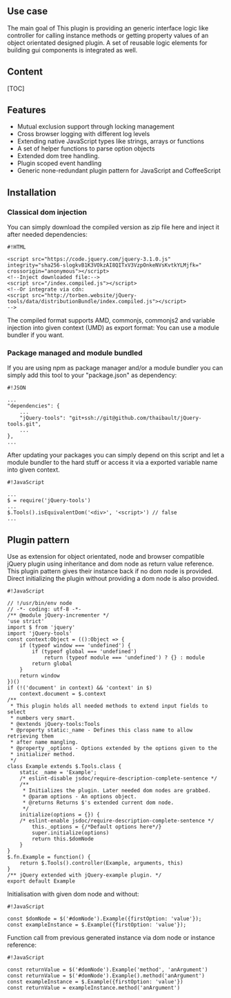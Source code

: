 <!-- !/usr/bin/env markdown
-*- coding: utf-8 -*- -->

<!-- region header
Copyright Torben Sickert 16.12.2012

License
-------

This library written by Torben Sickert stand under a creative commons naming
3.0 unported license. see http://creativecommons.org/licenses/by/3.0/deed.de
endregion -->

<!--|deDE:Einsatz-->
Use case
--------

The main goal of This plugin is providing an generic interface logic like
controller for calling instance methods or getting property values of an object
orientated designed plugin. A set of reusable logic elements for building gui
components is integrated as well.
<!--deDE:
    Hauptziel dieses Plugins ist es einen generischen Weg zu bieten indem
    Objekt Orientierte Plugins verfasst werden können, ohne dabei gegen
    jQuery's Vorgaben an Plugins zu verstoßen.
    Desweiteren werden einige wiederverwendbare Logikbausteine zum Bau
    verschiedener GUI-Komponenten mitgeliefert.
-->

<!--|deDE:Inhalt-->
Content
-------

<!--Place for automatic generated table of contents.-->
[TOC]

<!--|deDE:Merkmale-->
Features
--------

<ul>
    <li>
        Mutual exclusion support through locking management
        <!--deDE:Wechselseitiger Ausschluss durch Lock-Management-->
    </li>
    <li>
        Cross browser logging with different log levels
        <!--deDE:
            Browserübergreifender Log-Mechanismen mit diversen Log-Levels
        -->
    </li>
    <li>
        Extending native JavaScript types like strings, arrays or functions
        <!--deDE:
            Erweiterung der Standard-JavaScript-Typen wie Strings, Arrays und
            Funktionen
        -->
    </li>
    <li>
        A set of helper functions to parse option objects
        <!--deDE:Hilfsfunktionen um Options-Objekte intelligent zu parsen-->
    </li>
    <li>
        Extended dom tree handling.<!--deDE:Erweitertes DOM-Baum-Management-->
    </li>
    <li>
        Plugin scoped event handling
        <!--deDE:Plugineigene Namensräume für Events-->
    </li>
    <li>
        Generic none-redundant plugin pattern for JavaScript and CoffeeScript
        <!--deDE:Generischer Plugin-Muster für JavaScript und CoffeeScript-->
    </li>
</ul>

<!--|deDE:Installation-->
Installation
------------

<!--|deDE:Klassische Dom-Integration-->
### Classical dom injection

You can simply download the compiled version as zip file here and inject it
after needed dependencies:
<!--deDE:
    Du kannst einfach das Plugin als Zip-Archiv herunterladen und per
    Script-Tag in deine Webseite integrieren:
-->

    #!HTML

    <script src="https://code.jquery.com/jquery-3.1.0.js" integrity="sha256-slogkvB1K3VOkzAI8QITxV3VzpOnkeNVsKvtkYLMjfk=" crossorigin="anonymous"></script>
    <!--Inject downloaded file:-->
    <script src="/index.compiled.js"></script>
    <!--Or integrate via cdn:
    <script src="http://torben.website/jQuery-tools/data/distributionBundle/index.compiled.js"></script>
    -->

The compiled format supports AMD, commonjs, commonjs2 and variable injection
into given context (UMD) as export format: You can use a module bundler if you
want.

<!--|deDE:Paket-Management und Modul-Komposition-->
### Package managed and module bundled

If you are using npm as package manager and/or a module bundler you can simply
add this tool to your "package.json" as dependency:
<!--deDE:
    Nutzt du npm als Paket-Manager und/oder hast einen Module-Bundler, dann
    solltest du einfach deine "package.json" erweitern:
-->

    #!JSON

    ...
    "dependencies": {
        ...
        "jQuery-tools": "git+ssh://git@github.com/thaibault/jQuery-tools.git",
        ...
    },
    ...

After updating your packages you can simply depend on this script and let
a module bundler to the hard stuff or access it via a exported variable name
into given context.
<!--deDE:
    Nach einem Update deiner Pakete kannst du dieses Plugin einfach in deine
    JavaScript-Module importieren oder die exportiert Variable im gegebenen
    Context referenzieren.
-->

    #!JavaScript

    ...
    $ = require('jQuery-tools')
    ...
    $.Tools().isEquivalentDom('<div>', '<script>') // false
    ...

<!--|deDE:Plugin-Vorlage-->
Plugin pattern
--------------

Use as extension for object orientated, node and browser compatible jQuery
plugin using inheritance and dom node as return value reference. This plugin
pattern gives their instance back if no dom node is provided. Direct
initializing the plugin without providing a dom node is also provided.
<!--deDE:
    Einsatz von "$.Tools" um Objekt orientierte, node und Browser kompatible
    jQuery Plugins zu verfassen, indem von "$.Tools" geerbt wird und der durch
    jQuery erweiterte DOM-Knoten als return-Wert referenziert wird. Sollte kein
    DOM-Knoten an die $-Funktion übergeben worden sein, gibt dieser Pattern
    seine Instanz zurück.
-->

    #!JavaScript

    // !/usr/bin/env node
    // -*- coding: utf-8 -*-
    /** @module jQuery-incrementer */
    'use strict'
    import $ from 'jquery'
    import 'jQuery-tools'
    const context:Object = (():Object => {
        if (typeof window === 'undefined') {
            if (typeof global === 'undefined')
                return (typeof module === 'undefined') ? {} : module
            return global
        }
        return window
    })()
    if (!('document' in context) && 'context' in $)
        context.document = $.context
    /**
     * This plugin holds all needed methods to extend input fields to select
     * numbers very smart.
     * @extends jQuery-tools:Tools
     * @property static:_name - Defines this class name to allow retrieving them
     * after name mangling.
     * @property _options - Options extended by the options given to the
     * initializer method.
     */
    class Example extends $.Tools.class {
        static _name = 'Example';
        /* eslint-disable jsdoc/require-description-complete-sentence */
        /**
         * Initializes the plugin. Later needed dom nodes are grabbed.
         * @param options - An options object.
         * @returns Returns $'s extended current dom node.
         */
        initialize(options = {}) {
        /* eslint-enable jsdoc/require-description-complete-sentence */
            this._options = {/*Default options here*/}
            super.initialize(options)
            return this.$domNode
        }
    }
    $.fn.Example = function() {
        return $.Tools().controller(Example, arguments, this)
    }
    /** jQuery extended with jQuery-example plugin. */
    export default Example

Initialisation with given dom node and without:
<!--deDE:Aufruf mit und ohne übergebenen DOM-Knoten:-->

    #!JavaScript

    const $domNode = $('#domNode').Example({firstOption: 'value'});
    const exampleInstance = $.Example({firstOption: 'value'});

Function call from previous generated instance via dom node or instance
reference:
<!--deDE:
    Aufruf einer Plugin-Method anhand der zuvor generierten Instanzreferenz
    bzw. über den zurückgegebene DOM-Knoten:
-->

    #!JavaScript

    const returnValue = $('#domNode').Example('method', 'anArgument')
    const returnValue = $('#domNode').Example().method('anArgument')
    const exampleInstance = $.Example({firstOption: 'value'})
    const returnValue = exampleInstance.method('anArgument')

<!-- region modline
vim: set tabstop=4 shiftwidth=4 expandtab:
vim: foldmethod=marker foldmarker=region,endregion:
endregion -->
